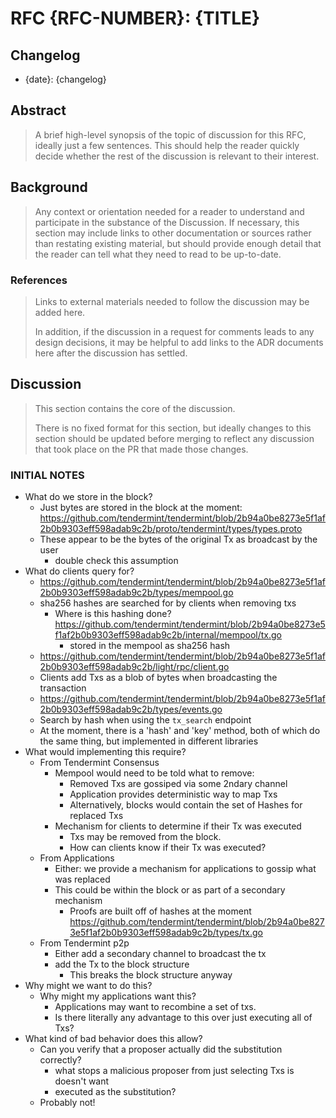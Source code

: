 # RFC {RFC-NUMBER}: {TITLE}

## Changelog

- {date}: {changelog}

## Abstract

> A brief high-level synopsis of the topic of discussion for this RFC, ideally
> just a few sentences.  This should help the reader quickly decide whether the
> rest of the discussion is relevant to their interest.

## Background

> Any context or orientation needed for a reader to understand and participate
> in the substance of the Discussion. If necessary, this section may include
> links to other documentation or sources rather than restating existing
> material, but should provide enough detail that the reader can tell what they
> need to read to be up-to-date.

### References

> Links to external materials needed to follow the discussion may be added here.
>
> In addition, if the discussion in a request for comments leads to any design
> decisions, it may be helpful to add links to the ADR documents here after the
> discussion has settled.

## Discussion

> This section contains the core of the discussion.
>
> There is no fixed format for this section, but ideally changes to this
> section should be updated before merging to reflect any discussion that took
> place on the PR that made those changes.



### INITIAL NOTES

* What do we store in the block?
	* Just bytes are stored in the block at the moment:
	https://github.com/tendermint/tendermint/blob/2b94a0be8273e5f1af2b0b9303eff598adab9c2b/proto/tendermint/types/types.proto
	* These appear to be the bytes of the original Tx as broadcast by the user
		* double check this assumption
* What do clients query for?
	*  https://github.com/tendermint/tendermint/blob/2b94a0be8273e5f1af2b0b9303eff598adab9c2b/types/mempool.go
	*  sha256 hashes are searched for by clients when removing txs
		* Where is this hashing done?
			https://github.com/tendermint/tendermint/blob/2b94a0be8273e5f1af2b0b9303eff598adab9c2b/internal/mempool/tx.go
			* stored in the mempool as sha256 hash
	*  https://github.com/tendermint/tendermint/blob/2b94a0be8273e5f1af2b0b9303eff598adab9c2b/light/rpc/client.go
	* Clients add Txs as a blob of bytes when broadcasting the transaction
	* https://github.com/tendermint/tendermint/blob/2b94a0be8273e5f1af2b0b9303eff598adab9c2b/types/events.go
	* Search by hash when using the `tx_search` endpoint
	* At the moment, there is a 'hash' and 'key' method, both of which do the same thing, but implemented in different libraries
* What would implementing this require?
	* From Tendermint Consensus
		* Mempool would need to be told what to remove:
			* Removed Txs are gossiped via some 2ndary channel
			* Application provides deterministic way to map Txs
			* Alternatively, blocks would contain the set of Hashes for replaced Txs
		* Mechanism for clients to determine if their Tx was executed
			* Txs may be removed from the block.
			* How can clients know if their Tx was executed?
	* From Applications
		* Either: we provide a mechanism for applications to gossip what was replaced
		* This could be within the block or as part of a secondary mechanism
			* Proofs are built off of hashes at the moment
				https://github.com/tendermint/tendermint/blob/2b94a0be8273e5f1af2b0b9303eff598adab9c2b/types/tx.go
	* From Tendermint p2p
		* Either add a secondary channel to broadcast the tx
		* add the Tx to the block structure
			* This breaks the block structure anyway
* Why might we want to do this?
	* Why might my applications want this?
		* Applications may want to recombine a set of txs.
		* Is there literally any advantage to this over just executing all of Txs?
* What kind of bad behavior does this allow?
	* Can you verify that a proposer actually did the substitution correctly?
		* what stops a malicious proposer from just selecting Txs is doesn't want
		* executed as the substitution?
	* Probably not! 
